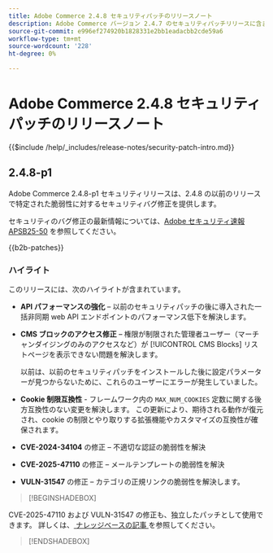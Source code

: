 ```yaml
---
title: Adobe Commerce 2.4.8 セキュリティパッチのリリースノート
description: Adobe Commerce バージョン 2.4.7 のセキュリティパッチリリースに含まれている、セキュリティバグ修正、セキュリティ機能強化、その他のセキュリティ関連アップデートについて説明します。
source-git-commit: e996ef274920b1828331e2bb1eadacbb2cde59a6
workflow-type: tm+mt
source-wordcount: '228'
ht-degree: 0%

---
```



# Adobe Commerce 2.4.8 セキュリティパッチのリリースノート

{{$include /help/_includes/release-notes/security-patch-intro.md}}

## 2.4.8-p1

Adobe Commerce 2.4.8-p1 セキュリティリリースは、2.4.8 の以前のリリースで特定された脆弱性に対するセキュリティバグ修正を提供します。

セキュリティのバグ修正の最新情報については、[Adobe セキュリティ速報 APSB25-50](https://helpx.adobe.com/jp/security/products/magento/apsb25-50.html) を参照してください。

{{b2b-patches}}

### ハイライト

このリリースには、次のハイライトが含まれています。

* **API パフォーマンスの強化** – 以前のセキュリティパッチの後に導入された一括非同期 web API エンドポイントのパフォーマンス低下を解決します。<!-- AC-14078 -->

* **CMS ブロックのアクセス修正** – 権限が制限された管理者ユーザー（マーチャンダイジングのみのアクセスなど）が [!UICONTROL CMS Blocks] リストページを表示できない問題を解決します。

  以前は、以前のセキュリティパッチをインストールした後に設定パラメーターが見つからないために、これらのユーザーにエラーが発生していました。<!-- AC-14087 -->

* **Cookie 制限互換性** - フレームワーク内の `MAX_NUM_COOKIES` 定数に関する後方互換性のない変更を解決します。 この更新により、期待される動作が復元され、cookie の制限とやり取りする拡張機能やカスタマイズの互換性が確保されます。<!-- AC-14475 -->

* **CVE-2024-34104** の修正 – 不適切な認証の脆弱性を解決 <!-- AC-13917 -->

* **CVE-2025-47110** の修正 – メールテンプレートの脆弱性を解決 <!-- AC-14695 -->

* **VULN-31547** の修正 – カテゴリの正規リンクの脆弱性を解決します。<!-- AC-14713 -->

>[!BEGINSHADEBOX]

CVE-2025-47110 および VULN-31547 の修正も、独立したパッチとして使用できます。 詳しくは、[ ナレッジベースの記事 ](https://experienceleague.adobe.com/en/docs/commerce-knowledge-base/kb/troubleshooting/known-issues-patches-attached/security-update-available-for-adobe-commerce-apsb25-50) を参照してください。

>[!ENDSHADEBOX]
